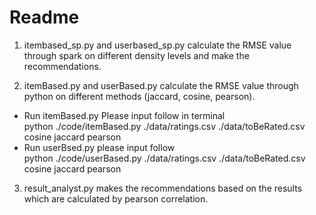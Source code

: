 Readme
===========
1. itembased_sp.py and userbased_sp.py calculate the RMSE value through spark on different density levels and make the recommendations.

2. itemBased.py and userBased.py calculate the RMSE value through python on different methods (jaccard, cosine, pearson).
* Run itemBased.py Please input follow in terminal  
python ./code/itemBased.py ./data/ratings.csv ./data/toBeRated.csv cosine jaccard pearson
* Run userBsed.py please input follow  
python ./code/userBased.py ./data/ratings.csv ./data/toBeRated.csv cosine jaccard pearson

3. result_analyst.py makes the recommendations based on the results which are calculated by pearson correlation.
